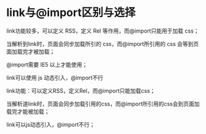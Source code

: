 # link与@import区别与选择

link功能较多，可以定义 RSS，定义 Rel 等作用，而@import只能用于加载 css；

当解析到link时，页面会同步加载所引的 css，而@import所引用的 css 会等到页面加载完才被加载；

@import需要 IE5 以上才能使用；

link可以使用 js 动态引入，@import不行

link功能：可以定义RSS，定义Rel，而@import只能加载css；

当解析道link时，页面会同步加载引用的css，而@import所引用的css会到页面加载完才能被加载；

link可以js动态引入，@import不行；



